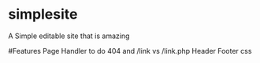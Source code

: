 # simplesite
A Simple editable site that is amazing

#Features
Page Handler to do 404 and /link vs /link.php
Header
Footer
css
